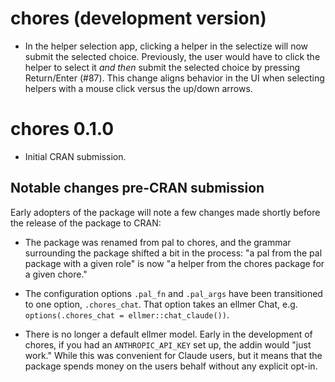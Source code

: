 # chores (development version)

* In the helper selection app, clicking a helper in the selectize will now 
  submit the selected choice. Previously, the user would have to click the 
  helper to select it _and then_ submit the selected choice by pressing 
  Return/Enter (#87). This change aligns behavior in the UI when selecting 
  helpers with a mouse click versus the up/down arrows.
  
# chores 0.1.0

* Initial CRAN submission.

## Notable changes pre-CRAN submission

Early adopters of the package will note a few changes made shortly before the 
release of the package to CRAN:

* The package was renamed from pal to chores, and the grammar surrounding the 
  package shifted a bit in the process: "a pal from the pal package with a 
  given role" is now "a helper from the chores package for a given chore."

* The configuration options `.pal_fn` and `.pal_args` have been 
  transitioned to one option, `.chores_chat`. That option takes an ellmer Chat, 
  e.g. `options(.chores_chat = ellmer::chat_claude())`.

* There is no longer a default ellmer model. Early in the development
  of chores, if you had an `ANTHROPIC_API_KEY` set up, the addin would
  "just work." While this was convenient for Claude users, but it means that the 
  package spends money on the users behalf without any explicit opt-in.

